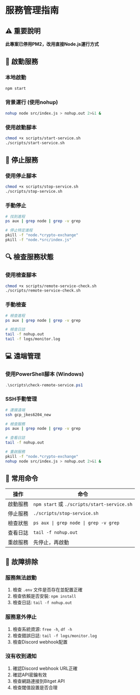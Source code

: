 # 服務管理指南

## ⚠️ 重要說明
**此專案已停用PM2，改用直接Node.js運行方式**

## 🚀 啟動服務

### 本地啟動
```bash
npm start
```

### 背景運行 (使用nohup)
```bash
nohup node src/index.js > nohup.out 2>&1 &
```

### 使用啟動腳本
```bash
chmod +x scripts/start-service.sh
./scripts/start-service.sh
```

## 🛑 停止服務

### 使用停止腳本
```bash
chmod +x scripts/stop-service.sh
./scripts/stop-service.sh
```

### 手動停止
```bash
# 找到進程
ps aux | grep node | grep -v grep

# 停止特定進程
pkill -f "node.*crypto-exchange"
pkill -f "node.*src/index.js"
```

## 🔍 檢查服務狀態

### 使用檢查腳本
```bash
chmod +x scripts/remote-service-check.sh
./scripts/remote-service-check.sh
```

### 手動檢查
```bash
# 檢查進程
ps aux | grep node | grep -v grep

# 檢查日誌
tail -f nohup.out
tail -f logs/monitor.log
```

## 💻 遠端管理

### 使用PowerShell腳本 (Windows)
```powershell
.\scripts\check-remote-service.ps1
```

### SSH手動管理
```bash
# 連接遠端
ssh gcp_jkes6204_new

# 檢查服務
ps aux | grep node | grep -v grep

# 查看日誌
tail -f nohup.out

# 重啟服務
pkill -f "node.*crypto-exchange"
nohup node src/index.js > nohup.out 2>&1 &
```

## 📝 常用命令

| 操作 | 命令 |
|------|------|
| 啟動服務 | `npm start` 或 `./scripts/start-service.sh` |
| 停止服務 | `./scripts/stop-service.sh` |
| 檢查狀態 | `ps aux \| grep node \| grep -v grep` |
| 查看日誌 | `tail -f nohup.out` |
| 重啟服務 | 先停止，再啟動 |

## 🔧 故障排除

### 服務無法啟動
1. 檢查 `.env` 文件是否存在並配置正確
2. 檢查依賴是否安裝: `npm install`
3. 檢查日誌: `tail -f nohup.out`

### 服務意外停止
1. 檢查系統資源: `free -h`, `df -h`
2. 檢查錯誤日誌: `tail -f logs/monitor.log`
3. 檢查Discord webhook配置

### 沒有收到通知
1. 確認Discord webhook URL正確
2. 確認API密鑰有效
3. 檢查網路連接到Bitget API
4. 檢查閾值設置是否合理